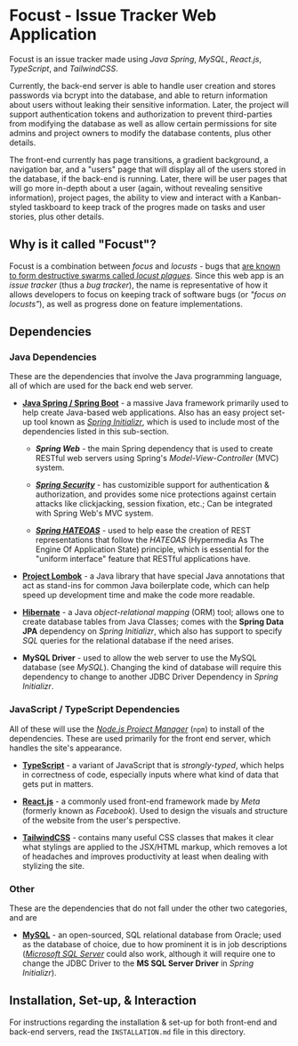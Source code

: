 # Focust - Issue Tracker Web Application
Focust is an issue tracker made using *Java Spring*, *MySQL*, *React.js*, *TypeScript*, and *TailwindCSS*. 

Currently, the back-end server is able to handle user creation and stores passwords via bcrypt into the database, and able to return information about users without leaking their sensitive information. Later, the project will support authentication tokens and authorization to prevent third-parties from modifying the database as well as allow certain permissions for site admins and project owners to modify the database contents, plus other details. 

The front-end currently has page transitions, a gradient background, a navigation bar, and a "users" page that will display all of the users stored in the database, if the back-end is running. Later, there will be user pages that will go more in-depth about a user (again, without revealing sensitive information), project pages, the ability to view and interact with a Kanban-styled taskboard to keep track of the progres made on tasks and user stories, plus other details.

## Why is it called "Focust"?
Focust is a combination between *focus* and *locusts* - bugs that [are known to form destructive swarms called *locust plagues*](https://www.livescience.com/locusts.html). Since this web app is an *issue tracker* (thus a *bug tracker*), the name is representative of how it allows developers to focus on keeping track of software bugs (or *"focus on locusts"*), as well as progress done on feature implementations.

## Dependencies

### Java Dependencies
These are the dependencies that involve the Java programming language, all of which are used for the back end web server.

* [**Java Spring / Spring Boot**](https://spring.io/) - a massive Java framework primarily used to help create Java-based web applications. Also has an easy project set-up tool known as [*Spring Initializr*](https://start.spring.io/), which is used to include most of the dependencies listed in this sub-section.

    * ***Spring Web*** - the main Spring dependency that is used to create RESTful web servers using Spring's *Model-View-Controller* (MVC) system.

    * [***Spring Security***](https://spring.io/projects/spring-security) - has customizible support for authentication & authorization, and provides some nice protections against certain attacks like clickjacking, session fixation, etc.; Can be integrated with Spring Web's MVC system.

    * [***Spring HATEOAS***](https://spring.io/projects/spring-hateoas) - used to help ease the creation of REST representations that follow the *HATEOAS* (Hypermedia As The Engine Of Application State) principle, which is essential for the "uniform interface" feature that RESTful applications have.

* [**Project Lombok**](https://projectlombok.org/) - a Java library that have special Java annotations that act as stand-ins for common Java boilerplate code, which can help speed up development time and make the code more readable.

* [**Hibernate**](https://hibernate.org/) - a Java *object-relational mapping* (ORM) tool; allows one to create database tables from Java Classes; comes with the **Spring Data JPA** dependency on *Spring Initializr*, which also has support to specify *SQL* queries for the relational database if the need arises.

* **MySQL Driver** - used to allow the web server to use the MySQL database (see *MySQL*). Changing the kind of database will require this dependency to change to another JDBC Driver Dependency in *Spring Initializr*.

### JavaScript / TypeScript Dependencies
All of these will use the [*Node.js Project Manager*](https://www.npmjs.com/) (`npm`) to install of the dependencies. These are used primarily for the front end server, which handles the site's appearance.

* [**TypeScript**](https://www.typescriptlang.org/) - a variant of JavaScript that is *strongly-typed*, which helps in correctness of code, especially inputs where what kind of data that gets put in matters.

* [**React.js**](https://react.dev/) - a commonly used front-end framework made by *Meta* (formerly known as *Facebook*). Used to design the visuals and structure of the website from the user's perspective.

* [**TailwindCSS**](https://tailwindcss.com/) - contains many useful CSS classes that makes it clear what stylings are applied to the JSX/HTML markup, which removes a lot of headaches and improves productivity at least when dealing with stylizing the site.

### Other
These are the dependencies that do not fall under the other two categories, and are 

* [**MySQL**](https://www.mysql.com/) - an open-sourced, SQL relational database from Oracle; used as the database of choice, due to how prominent it is in job descriptions ([*Microsoft SQL Server*](https://www.microsoft.com/en-us/sql-server/sql-server-downloads) could also work, although it will require one to change the JDBC Driver to the **MS SQL Server Driver** in *Spring Initializr*).

## Installation, Set-up, & Interaction
For instructions regarding the installation & set-up for both front-end and back-end servers, read the `INSTALLATION.md` file in this directory. 

